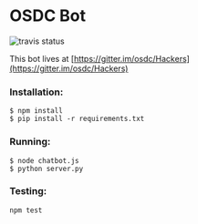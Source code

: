 # OSDC Bot

![travis status](https://travis-ci.org/osdc/osdc-bot.svg?branch=master)

This bot lives at [https://gitter.im/osdc/Hackers](https://gitter.im/osdc/Hackers)

### Installation:

```
$ npm install
$ pip install -r requirements.txt
```

### Running:

```
$ node chatbot.js
$ python server.py
```

### Testing:

```
npm test
```
